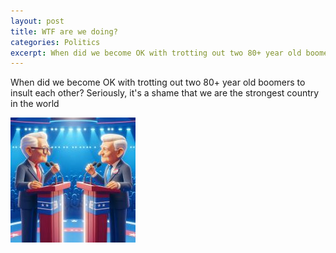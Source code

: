 ```yaml
---
layout: post
title: WTF are we doing?
categories: Politics
excerpt: When did we become OK with trotting out two 80+ year old boomers to insult each other?
---
```


When did we become OK with trotting out two 80+ year old boomers to insult each other? Seriously, it's a shame that we are the strongest country in the world
 
 ![Presidential Debate](/images/biden-trump.jpg)

